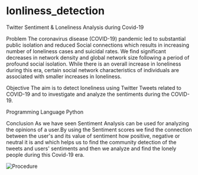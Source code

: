 # lonliness_detection
Twitter Sentiment & Loneliness Analysis during Covid-19

Problem
The coronavirus disease (COVID-19) pandemic led to substantial public isolation and reduced Social connections which results in increasing number of loneliness cases
and suicidal rates. We find significant decreases in network density and global network size following a period of profound social isolation. While there is an overall
increase in loneliness during this era, certain social network characteristics of individuals are associated with smaller increases in loneliness.

Objective
The aim is to detect loneliness using Twitter Tweets related to COVID-19 and to investigate and analyze the sentiments during the COVID-19.

Programming Language 
Python

Conclusion
As we have seen Sentiment Analysis can be used for analyzing the opinions of a user.By using the Sentiment scores we find the connection between the user's and its 
value of sentiment how positive, negative or neutral it is and which helps us to find the community detection of the tweets and users' sentiments and then we analyze
and find the lonely people during this Covid-19 era.

![Procedure](https://user-images.githubusercontent.com/114814102/206433044-6d3122d8-b931-4ea7-a524-c1467283b28d.JPG)
